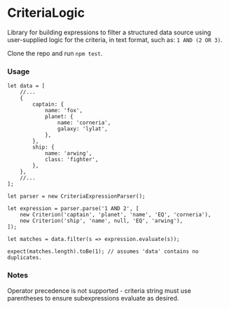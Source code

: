 # CriteriaLogic

Library for building expressions to filter a structured data source using user-supplied logic for the criteria, in text format, such as: `1 AND (2 OR 3)`.

Clone the repo and run `npm test`.

### Usage 

```
let data = [
    //...
    {
        captain: {
            name: 'fox',
            planet: {
                name: 'corneria',
                galaxy: 'lylat',
            },
        },
        ship: {
            name: 'arwing',
            class: 'fighter',
        },
    },
    //...
];

let parser = new CriteriaExpressionParser();

let expression = parser.parse('1 AND 2', [
    new Criterion('captain', 'planet', 'name', 'EQ', 'corneria'),
    new Criterion('ship', 'name', null, 'EQ', 'arwing'),
]);

let matches = data.filter(s => expression.evaluate(s));

expect(matches.length).toBe(1); // assumes 'data' contains no duplicates.
```
### Notes
Operator precedence is not supported - criteria string must use parentheses to ensure subexpressions evaluate as desired.